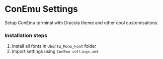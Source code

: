 # ConEmu Settings

Setup ConEmu terminal with Dracula theme and other cool customisations.

### Installation steps
1. Install all fonts in `Ubuntu_Mono_Font` folder
2. Import settings using `ConEmu-settings.xml`
